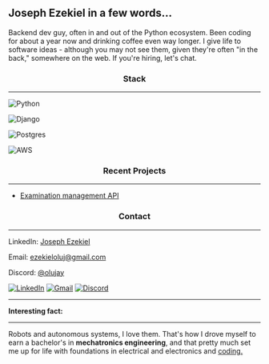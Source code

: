 ## Joseph Ezekiel in a few words...

<!--
**joseph-ezekiel/joseph-ezekiel** is a ✨ _special_ ✨ repository because its `README.md` (this file) appears on your GitHub profile.

Here are some ideas to get you started:

- 🔭 I’m currently working on ...
- 🌱 I’m currently learning ...
- 👯 I’m looking to collaborate on ...
- 🤔 I’m looking for help with ...
- 💬 Ask me about ...
- 📫 How to reach me: ...
- 😄 Pronouns: ...
- ⚡ Fun fact: ...
-->

Backend dev guy, often in and out of the Python ecosystem. Been coding for about a year now and drinking coffee even way longer. I give life to software ideas - although you may not see them, given they're often "in the back," somewhere on the web. If you're hiring, let's chat.

### <center>Stack</center>

---

![Python](https://img.shields.io/badge/Python-3776AB?logo=python&logoColor=fff)

![Django](https://img.shields.io/badge/Django-%23092E20.svg?logo=django&logoColor=white) 

![Postgres](https://img.shields.io/badge/Postgres-%23316192.svg?logo=postgresql&logoColor=white)

![AWS](https://custom-icon-badges.demolab.com/badge/AWS-%23FF9900.svg?logo=aws&logoColor=white)

### <center>Recent Projects</center>

---

- [Examination management API](https://github.com/joseph-ezekiel/vmlc_api)

### <center>Contact</center>

---

LinkedIn: [Joseph Ezekiel](https://www.linkedin.com/in/joseph-ezekiel-profile/)

Email: ezekieloluj@gmail.com

Discord: [@olujay](https://discord.com/users/931582976272236564)

[![LinkedIn](https://custom-icon-badges.demolab.com/badge/LinkedIn-0A66C2?logo=linkedin-white&logoColor=fff)](https://www.linkedin.com/in/joseph-ezekiel-profile/) [![Gmail](https://img.shields.io/badge/Gmail-D14836?logo=gmail&logoColor=white)](ezekieloluj@gmail.com) 
[![Discord](https://img.shields.io/badge/Discord-%235865F2.svg?&logo=discord&logoColor=white)](https://discord.com/users/931582976272236564)

---

**Interesting fact:**

---

Robots and autonomous systems, I love them. That's how I drove myself to earn a bachelor's in **mechatronics engineering**, and that pretty much set me up for life with foundations in electrical and electronics and <u>coding.</u>